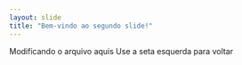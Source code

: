 ```yaml
---
layout: slide
title: "Bem-vindo ao segundo slide!"
---
```

Modificando o arquivo aquis
Use a seta esquerda para voltar